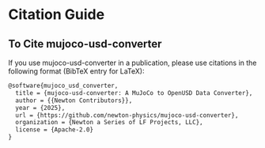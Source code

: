 # Citation Guide

## To Cite mujoco-usd-converter

If you use mujoco-usd-converter in a publication, please use citations in the following format (BibTeX entry for LaTeX):

```tex
@software{mujoco_usd_converter,
  title = {mujoco-usd-converter: A MuJoCo to OpenUSD Data Converter},
  author = {{Newton Contributors}},
  year = {2025},
  url = {https://github.com/newton-physics/mujoco-usd-converter},
  organization = {Newton a Series of LF Projects, LLC},
  license = {Apache-2.0}
}
```
